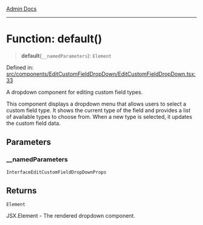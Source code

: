 [Admin Docs](/)

***

# Function: default()

> **default**(`__namedParameters`): `Element`

Defined in: [src/components/EditCustomFieldDropDown/EditCustomFieldDropDown.tsx:33](https://github.com/gautam-divyanshu/talawa-admin/blob/69cd9f147d3701d1db7821366b2c564d1fb49f77/src/components/EditCustomFieldDropDown/EditCustomFieldDropDown.tsx#L33)

A dropdown component for editing custom field types.

This component displays a dropdown menu that allows users to select a custom field type.
It shows the current type of the field and provides a list of available types to choose from.
When a new type is selected, it updates the custom field data.

## Parameters

### \_\_namedParameters

`InterfaceEditCustomFieldDropDownProps`

## Returns

`Element`

JSX.Element - The rendered dropdown component.
